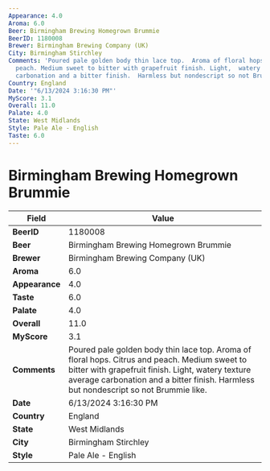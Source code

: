 ```yaml
---
Appearance: 4.0
Aroma: 6.0
Beer: Birmingham Brewing Homegrown Brummie
BeerID: 1180008
Brewer: Birmingham Brewing Company (UK)
City: Birmingham Stirchley
Comments: 'Poured pale golden body thin lace top.  Aroma of floral hops.  Citrus and
  peach. Medium sweet to bitter with grapefruit finish. Light,  watery texture average
  carbonation and a bitter finish.  Harmless but nondescript so not Brummie like. '
Country: England
Date: '"6/13/2024 3:16:30 PM"'
MyScore: 3.1
Overall: 11.0
Palate: 4.0
State: West Midlands
Style: Pale Ale - English
Taste: 6.0
---
```


# Birmingham Brewing Homegrown Brummie

| Field         | Value |
|---------------|-------|
| **BeerID** | 1180008 |
| **Beer** | Birmingham Brewing Homegrown Brummie |
| **Brewer** | Birmingham Brewing Company (UK) |
| **Aroma** | 6.0 |
| **Appearance** | 4.0 |
| **Taste** | 6.0 |
| **Palate** | 4.0 |
| **Overall** | 11.0 |
| **MyScore** | 3.1 |
| **Comments** | Poured pale golden body thin lace top.  Aroma of floral hops.  Citrus and peach. Medium sweet to bitter with grapefruit finish. Light,  watery texture average carbonation and a bitter finish.  Harmless but nondescript so not Brummie like.  |
| **Date** | 6/13/2024 3:16:30 PM |
| **Country** | England |
| **State** | West Midlands |
| **City** | Birmingham Stirchley |
| **Style** | Pale Ale - English |
